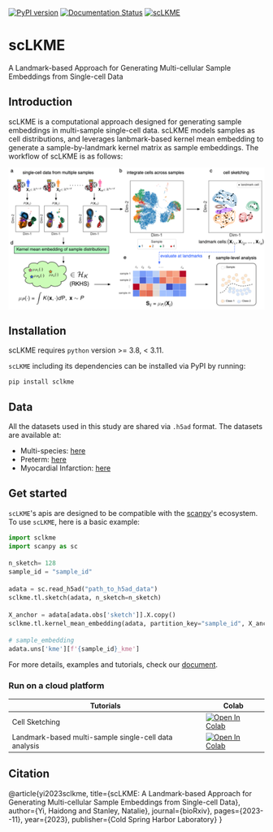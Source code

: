 [![PyPI version](https://badge.fury.io/py/sclkme.svg)](https://badge.fury.io/py/sclkme)
[![Documentation Status](https://readthedocs.org/projects/sclkme/badge/?version=latest)](https://sclkme.readthedocs.io/en/latest/?badge=latest)
[![scLKME](https://github.com/CompCy-lab/scLKME/actions/workflows/ci.yml/badge.svg)](https://github.com/CompCy-lab/scLKME/actions/workflows/ci.yml)


# scLKME
A Landmark-based Approach for Generating Multi-cellular Sample Embeddings from Single-cell Data

## Introduction

scLKME is a computational approach designed for generating sample embeddings in multi-sample single-cell data. scLKME models samples as cell distributions, and leverages lanbmark-based kernel mean embedding to generate a sample-by-landmark kernel matrix as sample embeddings. The workflow of scLKME is as follows:

<p align="center">
<img align="middle" src="https://raw.githubusercontent.com/CompCy-lab/scLKME/main/docs/_static/img/scLKME_workflow.png" alt="scLKME workflow figure" width="600px" />
</p>



## Installation

scLKME requires `python` version >= 3.8, < 3.11.

 `scLKME` including its dependencies can be installed via PyPI by running:

```shell
pip install sclkme
```

## Data

All the datasets used in this study are shared via `.h5ad` format. The datasets are available at:

- Multi-species: [here](https://drive.google.com/file/d/1dAWzdNHo7pyt7y-xr7M-pGkVsTGF8aEQ/view?usp=drive_link)
- Preterm: [here](https://drive.google.com/file/d/1vRKvU2kHQ464XnA9uRO-mRHH3UuNgGi3/view?usp=drive_link)
- Myocardial Infarction: [here](https://drive.google.com/file/d/1Hf6sXg40D4fgz9cb9P0kDXimM8YOdE3m/view?usp=drive_link)


## Get started

`scLKME`'s apis are designed to be compatible with the [scanpy](https://github.com/scverse/scanpy)'s ecosystem. To use `scLKME`, here is a basic example: 

```python
import sclkme
import scanpy as sc

n_sketch= 128
sample_id = "sample_id"

adata = sc.read_h5ad("path_to_h5ad_data")
sclkme.tl.sketch(adata, n_sketch=n_sketch)

X_anchor = adata[adata.obs['sketch']].X.copy()
sclkme.tl.kernel_mean_embedding(adata, partition_key="sample_id", X_anchor=X_anchor)

# sample_embedding
adata.uns['kme'][f'{sample_id}_kme']
```

For more details, examples and tutorials, check our [document](http://sclkme.readthedocs.io/).



### Run on a cloud platform

| Tutorials                                             | Colab                                                        |
| ----------------------------------------------------- | ------------------------------------------------------------ |
| Cell Sketching                                        | <a target="_blank" href="https://colab.research.google.com/github/CompCy-lab/scLKME/blob/main/docs/notebooks/tutorials/tutorial_cell_sketching.ipynb"> <img src="https://colab.research.google.com/assets/colab-badge.svg" alt="Open In Colab"/> </a> |
| Landmark-based multi-sample single-cell data analysis | <a target="_blank" href="https://colab.research.google.com/github/CompCy-lab/scLKME/blob/main/notebooks/preterm_analysis/kme_analysis.ipynb">  <img src="https://colab.research.google.com/assets/colab-badge.svg" alt="Open In Colab"/></a> |                                                             |



## Citation

@article{yi2023sclkme,
  title={scLKME: A Landmark-based Approach for Generating Multi-cellular Sample Embeddings from Single-cell Data},
  author={Yi, Haidong and Stanley, Natalie},
  journal={bioRxiv},
  pages={2023--11},
  year={2023},
  publisher={Cold Spring Harbor Laboratory}
}
